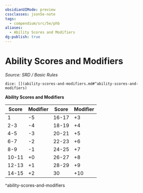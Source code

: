 ```yaml
---
obsidianUIMode: preview
cssclasses: json5e-note
tags:
  - compendium/src/5e/phb
aliases:
  - Ability Scores and Modifiers
dg-publish: true
---
```

# Ability Scores and Modifiers
*Source: SRD / Basic Rules* 

`dice: [](ability-scores-and-modifiers.md#^ability-scores-and-modifiers)`

**Ability Scores and Modifiers**

| Score | Modifier | Score | Modifier |
| ----- | -------- | ----- | -------- |
| 1     | -5       | 16-17 | +3       |
| 2-3   | -4       | 18-19 | +4       |
| 4-5   | -3       | 20-21 | +5       |
| 6-7   | -2       | 22-23 | +6       |
| 8-9   | -1       | 24-25 | +7       |
| 10-11 | +0       | 26-27 | +8       |
| 12-13 | +1       | 28-29 | +9       |
| 14-15 | +2       | 30    | +10      |
^ability-scores-and-modifiers